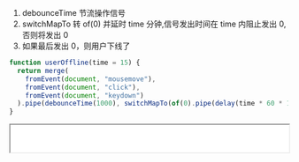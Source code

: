 1. debounceTime 节流操作信号
2. switchMapTo 转 of(0) 并延时 time 分钟,信号发出时间在 time 内阻止发出 0,否则将发出 0
3. 如果最后发出 0，则用户下线了

```ts
function userOffline(time = 15) {
  return merge(
    fromEvent(document, "mousemove"),
    fromEvent(document, "click"),
    fromEvent(document, "keydown")
  ).pipe(debounceTime(1000), switchMapTo(of(0).pipe(delay(time * 60 * 1000))));
}
```

<iframe src="./root/rxjs/user_offline_demo.html" width="100%" height="50"></iframe>
